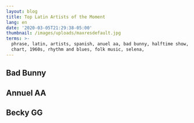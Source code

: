 ```yaml
---
layout: blog
title: Top Latin Artists of the Moment
lang: en
date: '2020-03-05T21:29:38-05:00'
thumbnail: /images/uploads/maxresdefault.jpg
terms: >-
  phrase, latin, artists, spanish, anuel aa, bad bunny, halftime show, record
  chart, 1960s, rhythm and blues, folk music, selena,
---
```

## Bad Bunny

## Annuel AA

## Becky GG

##
